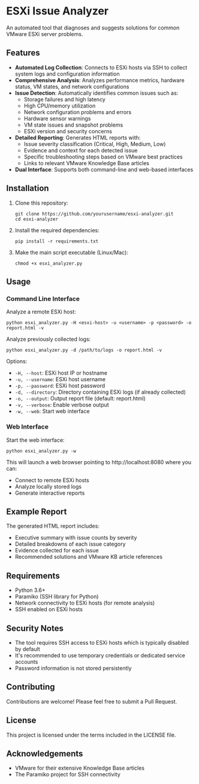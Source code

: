 # ESXi Issue Analyzer

An automated tool that diagnoses and suggests solutions for common VMware ESXi server problems.

## Features

- **Automated Log Collection**: Connects to ESXi hosts via SSH to collect system logs and configuration information
- **Comprehensive Analysis**: Analyzes performance metrics, hardware status, VM states, and network configurations
- **Issue Detection**: Automatically identifies common issues such as:
  - Storage failures and high latency
  - High CPU/memory utilization
  - Network configuration problems and errors
  - Hardware sensor warnings
  - VM state issues and snapshot problems
  - ESXi version and security concerns
- **Detailed Reporting**: Generates HTML reports with:
  - Issue severity classification (Critical, High, Medium, Low)
  - Evidence and context for each detected issue
  - Specific troubleshooting steps based on VMware best practices
  - Links to relevant VMware Knowledge Base articles
- **Dual Interface**: Supports both command-line and web-based interfaces

## Installation

1. Clone this repository:
   ```
   git clone https://github.com/yourusername/esxi-analyzer.git
   cd esxi-analyzer
   ```

2. Install the required dependencies:
   ```
   pip install -r requirements.txt
   ```

3. Make the main script executable (Linux/Mac):
   ```
   chmod +x esxi_analyzer.py
   ```

## Usage

### Command Line Interface

Analyze a remote ESXi host:
```
python esxi_analyzer.py -H <esxi-host> -u <username> -p <password> -o report.html -v
```

Analyze previously collected logs:
```
python esxi_analyzer.py -d /path/to/logs -o report.html -v
```

Options:
- `-H, --host`: ESXi host IP or hostname
- `-u, --username`: ESXi host username
- `-p, --password`: ESXi host password
- `-d, --directory`: Directory containing ESXi logs (if already collected)
- `-o, --output`: Output report file (default: report.html)
- `-v, --verbose`: Enable verbose output
- `-w, --web`: Start web interface

### Web Interface

Start the web interface:
```
python esxi_analyzer.py -w
```

This will launch a web browser pointing to http://localhost:8080 where you can:
- Connect to remote ESXi hosts
- Analyze locally stored logs
- Generate interactive reports

## Example Report

The generated HTML report includes:
- Executive summary with issue counts by severity
- Detailed breakdowns of each issue category
- Evidence collected for each issue
- Recommended solutions and VMware KB article references

## Requirements

- Python 3.6+
- Paramiko (SSH library for Python)
- Network connectivity to ESXi hosts (for remote analysis)
- SSH enabled on ESXi hosts

## Security Notes

- The tool requires SSH access to ESXi hosts which is typically disabled by default
- It's recommended to use temporary credentials or dedicated service accounts
- Password information is not stored persistently

## Contributing

Contributions are welcome! Please feel free to submit a Pull Request.

## License

This project is licensed under the terms included in the LICENSE file.

## Acknowledgements

- VMware for their extensive Knowledge Base articles
- The Paramiko project for SSH connectivity